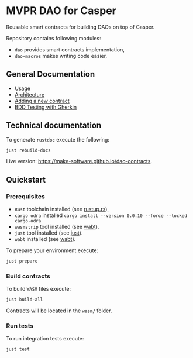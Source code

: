 # MVPR DAO for Casper

Reusable smart contracts for building DAOs on top of Casper.

Repository contains following modules:
- `dao` provides smart contracts implementation,
- `dao-macros` makes writing code easier,

## General Documentation

- [Usage](docs-high-level/usage.md)
- [Architecture](docs-high-level/architecture.md)
- [Adding a new contract](docs-high-level/adding_new_contract.md)
- [BDD Testing with Gherkin](docs-high-level/gherkin.md)

## Technical documentation
To generate `rustdoc` execute the following:
```bash
just rebuild-docs
```

Live version: https://make-software.github.io/dao-contracts.

## Quickstart

### Prerequisites

- `Rust` toolchain installed (see [rustup.rs](https://rustup.rs/)),
- `cargo odra` installed `cargo install --version 0.0.10 --force --locked cargo-odra`
- `wasmstrip` tool installed (see [wabt](https://github.com/WebAssembly/wabt)).
- `just` tool installed (see [just](https://github.com/casey/just)).
- `wabt` installed (see [wabt](https://github.com/WebAssembly/wabt)).

To prepare your environment execute:

```bash
just prepare
```

### Build contracts
To build `WASM` files execute:

```bash
just build-all
```
Contracts will be located in the `wasm/` folder.

### Run tests

To run integration tests execute:

```bash
just test
```

